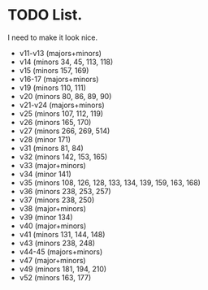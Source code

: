 # TODO List.
I need to make it look nice.
* v11-v13 (majors+minors)
* v14 (minors 34, 45, 113, 118)
* v15 (minors 157, 169)
* v16-17 (majors+minors)
* v19 (minors 110, 111)
* v20 (minors 80, 86, 89, 90)
* v21-v24 (majors+minors)
* v25 (minors 107, 112, 119)
* v26 (minors 165, 170)
* v27 (minors 266, 269, 514)
* v28 (minor 171)
* v31 (minors 81, 84)
* v32 (minors 142, 153, 165)
* v33 (major+minors)
* v34 (minor 141)
* v35 (minors 108, 126, 128, 133, 134, 139, 159, 163, 168)
* v36 (minors 238, 253, 257)
* v37 (minors 238, 250)
* v38 (major+minors)
* v39 (minor 134)
* v40 (major+minors)
* v41 (minors 131, 144, 148)
* v43 (minors 238, 248)
* v44-45 (majors+minors)
* v47 (major+minors)
* v49 (minors 181, 194, 210)
* v52 (minors 163, 177)

